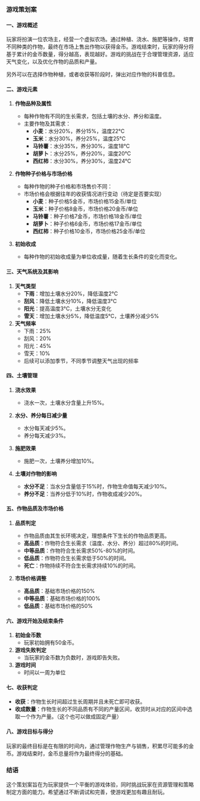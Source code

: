 ### 游戏策划案

#### 一、游戏概述
玩家将扮演一位农场主，经营一个虚拟农场。通过种植、浇水、施肥等操作，培育不同种类的作物，最终在市场上售出作物以获得金币。游戏结束时，玩家的得分将基于累计的金币数量，得分越高，表现越好。游戏的挑战在于合理管理资源，适应天气变化，以及优化作物的品质和产量。

另外可以在选择作物种植，或者收获等阶段时，弹出对应作物的科普信息。

#### 二、游戏元素

1. **作物品种及属性**
   - 每种作物有不同的生长需求，包括土壤的水分、养分和温度。
   - 主要作物及其需求：
     - **小麦**：水分20%，养分15%，温度22°C
     - **玉米**：水分30%，养分25%，温度25°C
     - **马铃薯**：水分35%，养分30%，温度18°C
     - **胡萝卜**：水分25%，养分20%，温度20°C
     - **西红柿**：水分30%，养分30%，温度24°C

2. **作物种子价格与市场价格**
   - 每种作物的种子价格和市场售价不同：
   - 市场价格会根据往年的收获情况进行变动（待定是否要实现）
     - **小麦**：种子价格5金币，市场价格15金币/单位
     - **玉米**：种子价格8金币，市场价格20金币/单位
     - **马铃薯**：种子价格7金币，市场价格18金币/单位
     - **胡萝卜**：种子价格6金币，市场价格17金币/单位
     - **西红柿**：种子价格10金币，市场价格25金币/单位

3. **初始收成**
   - 每种作物的初始收成量为单位收成量，随着生长条件的变化而变化。

#### 三、天气系统及其影响
1. **天气类型**
   - **下雨**：增加土壤水分20%，降低温度2°C
   - **刮风**：降低土壤水分10%，降低温度3°C
   - **阳光**：提高温度3°C，土壤水分无变化
   - **雪天**：增加土壤水分5%，降低温度5°C，土壤养分减少5%
2. **天气频率**
   - 下雨：25%
   - 刮风：20%
   - 阳光：45%
   - 雪天：10%
   - 后续可以添加季节，不同季节调整天气出现的频率

#### 四、土壤管理

1. **浇水效果**
   - 浇水一次，土壤水分含量上升15%。

2. **水分、养分每日减少量**
   - 水分每天减少5%。
   - 养分每天减少3%。

3. **施肥效果**
   - 施肥一次，土壤养分增加10%。

4. **土壤对作物的影响**
   - **水分不足**：当水分含量低于15%时，作物生命值每天减少10%。
   - **养分不足**：当养分低于10%时，作物收成减少20%。

#### 五、作物品质及市场价格

1. **品质判定**
   - 作物品质由其生长环境决定，理想条件下生长的作物品质更高。
   - **高品质**：作物符合生长需求（温度、水分、养分）超过80%的时间。
   - **中等品质**：作物符合生长需求50%-80%的时间。
   - **低品质**：作物符合生长需求低于50%的时间。
   - **死亡**：作物持续不符合生长需求持续10%的时间。
   
2. **市场价格调整**
   - **高品质**：基础市场价格的150%
   - **中等品质**：基础市场价格的100%
   - **低品质**：基础市场价格的50%

#### 六、游戏开始及结束条件

1. **初始金币数**
   - 玩家初始拥有50金币。
2. **游戏失败判定**
   - 当玩家的金币数为负数时，游戏即告失败。
3. **游戏时间**
   - 时间以一周为单位

#### 七、收获判定
- **收获**：作物生长时间超过生长周期并且未死亡即可收获。
- **收成数量**：作物生长的不同品质有不同的产量区间，收货时从对应的区间中选取一个作为产量。（这个也可以做成固定产量）

#### 八、游戏目标与得分
玩家的最终目标是在有限的时间内，通过管理作物生产与销售，积累尽可能多的金币。游戏结束时，金币总量将作为最终得分的基础。

### 结语
这个策划案旨在为玩家提供一个平衡的游戏体验，同时挑战玩家在资源管理和策略制定方面的能力。希望通过不断调试和完善，使游戏更加有趣且耐玩。